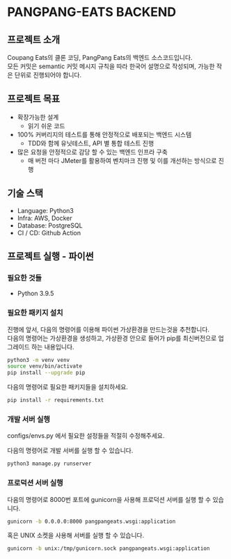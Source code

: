 # PANGPANG-EATS BACKEND

## 프로젝트 소개

Coupang Eats의 클론 코딩, PangPang Eats의 백엔드 소스코드입니다.  
모든 커밋은 semantic 커밋 메시지 규칙을 따라 한국어 설명으로 작성되며, 가능한 작은 단위로 진행되어야 합니다.

## 프로젝트 목표

-   확장가능한 설계
    -   읽기 쉬운 코드
-   100% 커버리지의 테스트를 통해 안정적으로 배포되는 백엔드 시스템
    -   TDD와 함께 유닛테스트, API 별 통합 테스트 진행
-   많은 요청을 안정적으로 감당 할 수 있는 백엔드 인프라 구축
    -   매 버전 마다 JMeter를 활용하여 벤치마크 진행 및 이를 개선하는 방식으로 진행

## 기술 스택

-   Language: Python3
-   Infra: AWS, Docker
-   Database: PostgreSQL
-   CI / CD: Github Action

## 프로젝트 실행 - 파이썬

### 필요한 것들

-   Python 3.9.5

### 필요한 패키지 설치

진행에 앞서, 다음의 명령어를 이용해 파이썬 가상환경을 만드는것을 추천합니다.  
다음의 명령어는 가상환경을 생성하고, 가상환경 안으로 들어가 pip를 최신버전으로 업그레이드 하는 내용입니다.

```sh
python3 -m venv venv
source venv/bin/activate
pip install --upgrade pip
```

다음의 명령어로 필요한 패키지들을 설치하세요.

```sh
pip install -r requirements.txt
```

### 개발 서버 실행

configs/envs.py 에서 필요한 설정들을 적절히 수정해주세요.

다음의 명령어로 개발 서버를 실행 할 수 있습니다.

```sh
python3 manage.py runserver
```

### 프로덕션 서버 실행

다음의 명령어로 8000번 포트에 gunicorn을 사용해 프로덕션 서버를 실행 할 수 있습니다.

```sh
gunicorn -b 0.0.0.0:8000 pangpangeats.wsgi:application
```

혹은 UNIX 소켓을 사용해 서버를 실행 할 수 있습니다.

```sh
gunicorn -b unix:/tmp/gunicorn.sock pangpangeats.wsgi:application
```
